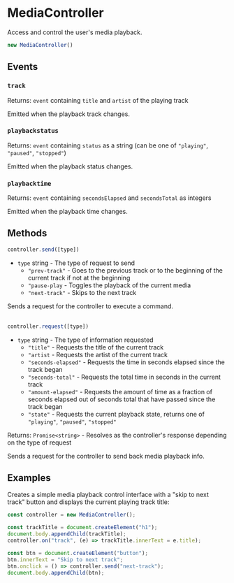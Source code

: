 # MediaController

Access and control the user's media playback.

```js
new MediaController()
```

## Events

### `track`

Returns: `event` containing `title` and `artist` of the playing track

Emitted when the playback track changes.

### `playbackstatus`

Returns: `event` containing `status` as a string (can be one of `"playing"`, `"paused"`, `"stopped"`)

Emitted when the playback status changes.

### `playbacktime`

Returns: `event` containing `secondsElapsed` and `secondsTotal` as integers

Emitted when the playback time changes.

## Methods

```js
controller.send([type])
```

- `type` string - The type of request to send
    - `"prev-track"` - Goes to the previous track or to the beginning of the current track if not at the beginning
    - `"pause-play` - Toggles the playback of the current media
    - `"next-track"` - Skips to the next track

Sends a request for the controller to execute a command.
<br><br>
```js
controller.request([type])
```

- `type` string - The type of information requested
    - `"title"` - Requests the title of the current track
    - `"artist` - Requests the artist of the current track
    - `"seconds-elapsed"` - Requests the time in seconds elapsed since the track began
    - `"seconds-total"` - Requests the total time in seconds in the current track
    - `"amount-elapsed"` - Requests the amount of time as a fraction of seconds elapsed out of seconds total that have passed since the track began
    - `"state"` - Requests the current playback state, returns one of `"playing"`, `"paused"`, `"stopped"`

Returns: `Promise<string>` - Resolves as the controller's response depending on the type of request

Sends a request for the controller to send back media playback info.

## Examples

Creates a simple media playback control interface with a "skip to next track" button and displays the current playing track title:

```js
const controller = new MediaController();

const trackTitle = document.createElement("h1");
document.body.appendChild(trackTitle);
controller.on("track", (e) => trackTitle.innerText = e.title);

const btn = document.createElement("button");
btn.innerText = "Skip to next track";
btn.onclick = () => controller.send("next-track");
document.body.appendChild(btn);
```